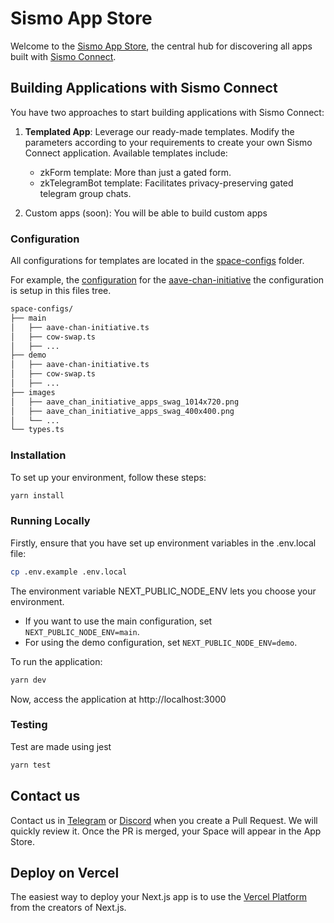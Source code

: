 # Sismo App Store

Welcome to the [Sismo App Store](https://app-store-resources.sismo.io/), the central hub for discovering all apps built with [Sismo Connect](https://docs.sismo.io/sismo-docs/build-with-sismo-connect/getting-started). 


## Building Applications with Sismo Connect

You have two approaches to start building applications with Sismo Connect:
1. **Templated App**:  Leverage our ready-made templates. Modify the parameters according to your requirements to create your own Sismo Connect application. 
Available templates include:
    - zkForm template: More than just a gated form.
    - zkTelegramBot template: Facilitates privacy-preserving gated telegram group chats.

2. Custom apps (soon): You will be able to build custom apps

### Configuration

All configurations for templates are located in the [space-configs](./space-configs/) folder.

For example, the [configuration](./space-configs/demo/aave-chan-initiative.ts) for the [aave-chan-initiative](https://demo.apps.sismo.io/aave-chan-initiative/aci-swag) the configuration is setup in this files tree.
```bash
space-configs/
├── main
│   ├── aave-chan-initiative.ts
│   ├── cow-swap.ts
│   ├── ...
├── demo
│   ├── aave-chan-initiative.ts
│   ├── cow-swap.ts
│   ├── ...
├── images
│   ├── aave_chan_initiative_apps_swag_1014x720.png
│   ├── aave_chan_initiative_apps_swag_400x400.png
│   └── ...
└── types.ts
```

### Installation
To set up your environment, follow these steps:


```bash
yarn install
```

### Running Locally

Firstly, ensure that you have set up environment variables in the .env.local file:

```bash
cp .env.example .env.local
```

The environment variable NEXT_PUBLIC_NODE_ENV lets you choose your environment.

- If you want to use the main configuration, set `NEXT_PUBLIC_NODE_ENV=main`.
- For using the demo configuration, set `NEXT_PUBLIC_NODE_ENV=demo`.

To run the application:

```bash
yarn dev
```

Now, access the application at http://localhost:3000

### Testing

Test are made using jest
```bash
yarn test
```

## Contact us

Contact us in [Telegram](https://bit.ly/builders-telegram) or [Discord](https://discord.gg/sismo) when you create a Pull Request. We will quickly review it. Once the PR is merged, your Space will appear in the App Store. 

## Deploy on Vercel

The easiest way to deploy your Next.js app is to use the [Vercel Platform](https://vercel.com/new?utm_medium=default-template&filter=next.js&utm_source=create-next-app&utm_campaign=create-next-app-readme) from the creators of Next.js.



